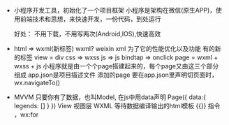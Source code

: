 - 小程序开发工具，初始化了一个项目框架
    小程序是架构在微信(原生APP)，使用前端技术和思想，来快速开发，一份代码，到处运行

    好处： 
    不用下载，不用写两次(Android,IOS),快速高效

- html  => wxml(新标签)
  wxml? weixin xml 为了它的性能优化以及功能
  有的新的标签  view = div
  css  => wxss
  js  => js   bindtap => onclick
  page = wxml + wxss + js
  小程序就是由一个个page搭建起来的，每个page又由这三个部分组成
  app.json是项目描述文件  添加的page 要在app.json里声明切页面时，wx.navigateTo()

- MVVM
只要你有了数据，也叫Model, 在js中用data声明
Page({
    data:{
        legends: []
    }
})
View 视图层 WXML 等待数据编译输出的html模板  {{}}
指令 ，wx:for